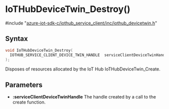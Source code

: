 # IoTHubDeviceTwin_Destroy()

\#include "[azure-iot-sdk-c/iothub_service_client/inc/iothub_devicetwin.h](../iot-c-ref-iothub-devicetwin-h.md)"  

## Syntax

```C
void IoTHubDeviceTwin_Destroy(
  IOTHUB_SERVICE_CLIENT_DEVICE_TWIN_HANDLE  serviceClientDeviceTwinHandle
);
```

Disposes of resources allocated by the IoT Hub IoTHubDeviceTwin_Create.

## Parameters
* **:serviceClientDeviceTwinHandle** The handle created by a call to the create function.

